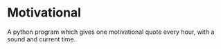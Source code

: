 # Motivational
A python program which gives one motivational quote every hour, with a sound and current time.
